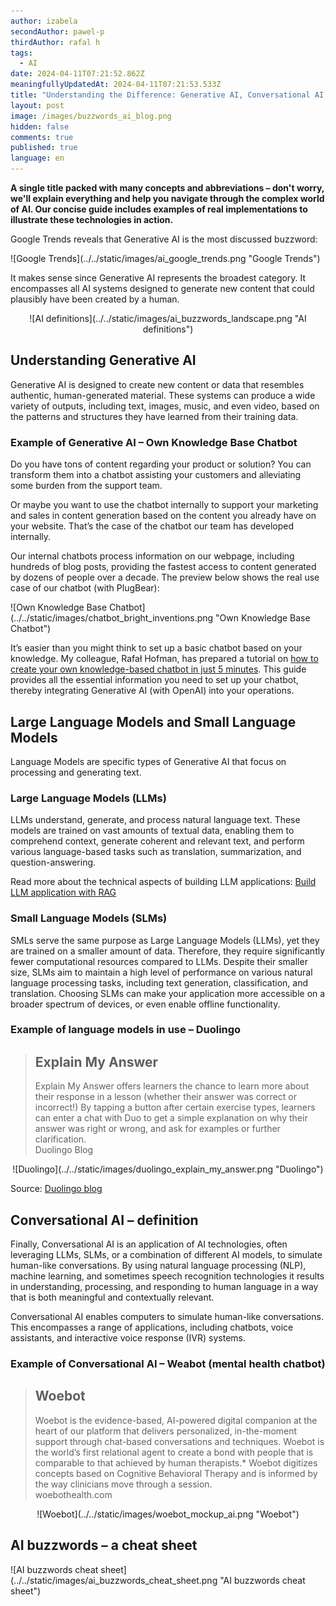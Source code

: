 ```yaml
---
author: izabela
secondAuthor: pawel-p
thirdAuthor: rafal h
tags:
  - AI
date: 2024-04-11T07:21:52.862Z
meaningfullyUpdatedAt: 2024-04-11T07:21:53.533Z
title: "Understanding the Difference: Generative AI, Conversational AI, LLMs & SMLs"
layout: post
image: /images/buzzwords_ai_blog.png
hidden: false
comments: true
published: true
language: en
---
```

**A single title packed with many concepts and abbreviations – don't worry, we'll explain everything and help you navigate through the complex world of AI. Our concise guide includes examples of real implementations to illustrate these technologies in action.**

Google Trends reveals that Generative AI is the most discussed buzzword: 

<div className="image">![Google Trends](../../static/images/ai_google_trends.png "Google Trends")</div>

It makes sense since Generative AI represents the broadest category. It encompasses all AI systems designed to generate new content that could plausibly have been created by a human.

<center>

<div className="image">![AI definitions](../../static/images/ai_buzzwords_landscape.png "AI definitions")</div>

</center>

## Understanding Generative AI

Generative AI is designed to create new content or data that resembles authentic, human-generated material. These systems can produce a wide variety of outputs, including text, images, music, and even video, based on the patterns and structures they have learned from their training data.

### Example of Generative AI – Own Knowledge Base Chatbot

Do you have tons of content regarding your product or solution? You can transform them into a chatbot assisting your customers and alleviating some burden from the support team.

Or maybe you want to use the chatbot internally to support your marketing and sales in content generation based on the content you already have on your website. That’s the case of the chatbot our team has developed internally.

Our internal chatbots process information on our webpage, including hundreds of blog posts, providing the fastest access to content generated by dozens of people over a decade. The preview below shows the real use case of our chatbot (with PlugBear):

<div className="image">![Own Knowledge Base Chatbot](../../static/images/chatbot_bright_inventions.png "Own Knowledge Base Chatbot")</div>

It’s easier than you might think to set up a basic chatbot based on your knowledge. My colleague, Rafał Hofman, has prepared a tutorial on [how to create your own knowledge-based chatbot in just 5 minutes](/blog/how-to-build-gpt-assistant/). This guide provides all the essential information you need to set up your chatbot, thereby integrating Generative AI (with OpenAI) into your operations.

## Large Language Models and Small Language Models

Language Models are specific types of Generative AI that focus on processing and generating text.

### Large Language Models (LLMs) 

LLMs understand, generate, and process natural language text. These models are trained on vast amounts of textual data, enabling them to comprehend context, generate coherent and relevant text, and perform various language-based tasks such as translation, summarization, and question-answering.

Read more about the technical aspects of building LLM applications: 
[Build LLM application with RAG](/blog/build-llm-application-with-rag-langchain/)

### Small Language Models (SLMs)

SMLs serve the same purpose as Large Language Models (LLMs), yet they are trained on a smaller amount of data. Therefore, they require significantly fewer computational resources compared to LLMs. Despite their smaller size, SLMs aim to maintain a high level of performance on various natural language processing tasks, including text generation, classification, and translation. Choosing SLMs can make your application more accessible on a broader spectrum of devices, or even enable offline functionality.

### Example of language models in use – Duolingo 

<blockquote><h2>Explain My Answer</h2><div>Explain My Answer offers learners the chance to learn more about their response in a lesson (whether their answer was correct or incorrect!) By tapping a button after certain exercise types, learners can enter a chat with Duo to get a simple explanation on why their answer was right or wrong, and ask for examples or further clarification.</div><footer>Duolingo Blog</footer></blockquote>

<center>

<div className="image">![Duolingo](../../static/images/duolingo_explain_my_answer.png "Duolingo")</div>

</center>

Source: [Duolingo blog](https://blog.duolingo.com/duolingo-max/)

## Conversational AI – definition

Finally, Conversational AI is an application of AI technologies, often leveraging LLMs, SLMs, or a combination of different AI models, to simulate human-like conversations. By using natural language processing (NLP), machine learning, and sometimes speech recognition technologies it results in understanding, processing, and responding to human language in a way that is both meaningful and contextually relevant.

Conversational AI enables computers to simulate human-like conversations. This encompasses a range of applications, including chatbots, voice assistants, and interactive voice response (IVR) systems. 

### Example of Conversational AI – Weabot (mental health chatbot)

<blockquote><h2>Woebot</h2><div>Woebot is the evidence-based, AI-powered digital companion at the heart of our platform that delivers personalized, in-the-moment support through chat-based conversations and techniques. Woebot is the world’s first relational agent to create a bond with people that is comparable to that achieved by human therapists.* Woebot digitizes concepts based on Cognitive Behavioral Therapy and is informed by the way clinicians move through a session.</div><footer>woebothealth.com</footer></blockquote>

<center>

<div className="image">![Woebot](../../static/images/woebot_mockup_ai.png "Woebot")</div>



</center>

## AI buzzwords – a cheat sheet

<div className="image">![AI buzzwords cheat sheet](../../static/images/ai_buzzwords_cheat_sheet.png "AI buzzwords cheat sheet")</div>